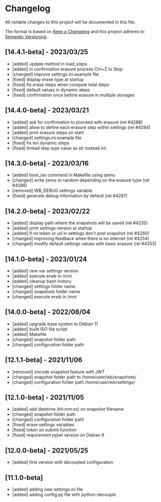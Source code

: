 # Changelog
All notable changes to this project will be documented in this file.

The format is based on [Keep a Changelog](https://keepachangelog.com/en/1.0.0.html)
and this project adheres to [Semantic Versioning](https://semver.org/spec/v2.0.0.html).

## [14.4.1-beta] - 2023/03/25
- [added] update method in load_steps
- [added] in confirmation erasure process Ctrl+Z to Stop
- [changed] improve settings.ini.example file
- [fixed] display erase type at startup
- [fixed] fix erase steps when compute total steps
- [fixed] default values in dynamic steps
- [fixed] confirmation once before erasure in multiple storages

## [14.4.0-beta] - 2023/03/21
- [added] ask for confirmation to proceed with erasure (rel #4288)
- [added] allow to define each erasure step within settings (rel #4294)
- [added] print erasure steps on start
- [changed] settings.ini.example file
- [fixed] fix len dynamic steps
- [fixed] thread step type value as str instead int

## [14.3.0-beta] - 2023/03/16
- [added] boot_iso command in Makefile using qemu
- [changed] write zeros or random depending on the erasure type (rel #4286)
- [removed] WB_DEBUG settings variable
- [fixed] generate debug information by default (rel #4287)

## [14.2.0-beta] - 2023/02/22
- [added] display path where the snapshots will be saved (rel #4255)
- [added] print settings version at startup
- [added] if no token or url in settings don't post snapshot (rel #4260)
- [changed] improving feedback when there is no internet (rel #4254)
- [changed] modify default settings values with basic erasure (rel #4253)

## [14.1.0-beta] - 2023/01/24
- [added] new var settings version
- [added] execute erwb in /mnt 
- [added] cleanup bash history
- [changed] settings folder name
- [changed] snapshots folder name
- [changed] execute erwb in /mnt

## [14.0.0-beta] - 2022/08/04
- [added] upgrade base system to Debian 11
- [added] build ISO file script
- [added] Makefile  
- [changed] snapshot folder path
- [changed] configuration folder path

## [12.1.1-beta] - 2021/11/06
- [removed] encode snapshot feature with JWT
- [changed] snapshot folder path to /home/user/wb/snapshots/
- [changed] configuration folder path /home/user/wb/settings/

## [12.1.0-beta] - 2021/11/05
- [added] add datetime (hh:mm:ss) on snapshot filename
- [changed] snapshot folder path
- [changed] configuration folder path
- [fixed] erase settings variables
- [fixed] token on submit function
- [fixed] requirement pyjwt version on Debian 9

## [12.0.0-beta] - 2021/05/25
- [added] first version with decoupled configuration

## [11.1.0-beta]
- [added] adding new settings.ini file
- [added] adding config.py file with python-decouple
